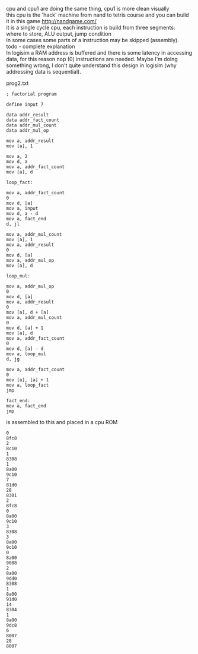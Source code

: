 cpu and cpu1 are doing the same thing, cpu1 is more clean visually  
this cpu is the 'hack' machine from nand to tetris course
and you can build it in this game http://nandgame.com/  
it is a single cycle cpu, each instruction is build from three segments:  
where to store, ALU output, jump condition  
In some cases some parts of a instruction may be skipped (assembly).  
todo - complete explanation  
In logisim a RAM address is buffered and there is some latency in accessing data, for this reason nop (0) instructions
are needed. Maybe I'm doing something wrong, I don't quite understand this design in logisim (why addressing data
is sequential).

prog2.txt
```
; factorial program

define input 7

data addr_result
data addr_fact_count
data addr_mul_count
data addr_mul_op

mov a, addr_result
mov [a], 1

mov a, 2
mov d, a
mov a, addr_fact_count
mov [a], d

loop_fact:

mov a, addr_fact_count
0
mov d, [a]
mov a, input
mov d, a - d
mov a, fact_end
d, jl

mov a, addr_mul_count
mov [a], 1
mov a, addr_result
0
mov d, [a]
mov a, addr_mul_op
mov [a], d

loop_mul:

mov a, addr_mul_op
0
mov d, [a]
mov a, addr_result
0
mov [a], d + [a]
mov a, addr_mul_count
0
mov d, [a] + 1
mov [a], d
mov a, addr_fact_count
0
mov d, [a] - d
mov a, loop_mul
d, jg

mov a, addr_fact_count
0
mov [a], [a] + 1
mov a, loop_fact
jmp

fact_end:
mov a, fact_end
jmp

```

is assembled to this and placed in a cpu ROM
```
0
8fc8
2
8c10
1
8308
1
8a00
9c10
7
81d0
28
8301
2
8fc8
0
8a00
9c10
3
8308
3
8a00
9c10
0
8a00
9088
2
8a00
9dd0
8308
1
8a00
91d0
14
8304
1
8a00
9dc8
6
8007
28
8007
```
